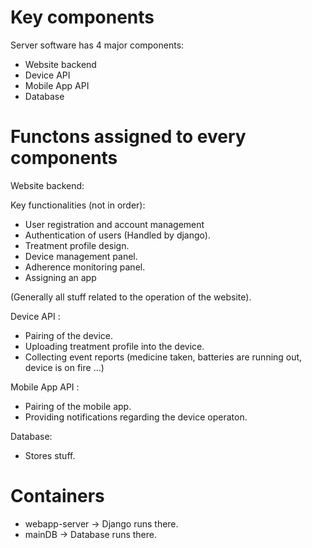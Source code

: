 # Key components

Server software has 4 major components:

 - Website backend
 - Device API
 - Mobile App API
 - Database

# Functons assigned to every components

Website backend:

Key functionalities (not in order):

 - User registration and account management
 - Authentication of users (Handled by django).
 - Treatment profile design.
 - Device management panel. 
 - Adherence monitoring panel.
 - Assigning an app

(Generally all stuff related to the operation of the website).

Device API :

 - Pairing of the device.
 - Uploading treatment profile into the device.
 - Collecting event reports (medicine taken, batteries are running out, device is on fire ...)

Mobile App API :

 - Pairing of the mobile app.
 - Providing notifications regarding the device operaton.

Database:

 - Stores stuff.

# Containers

 - webapp-server -> Django runs there.
 - mainDB -> Database runs there.

